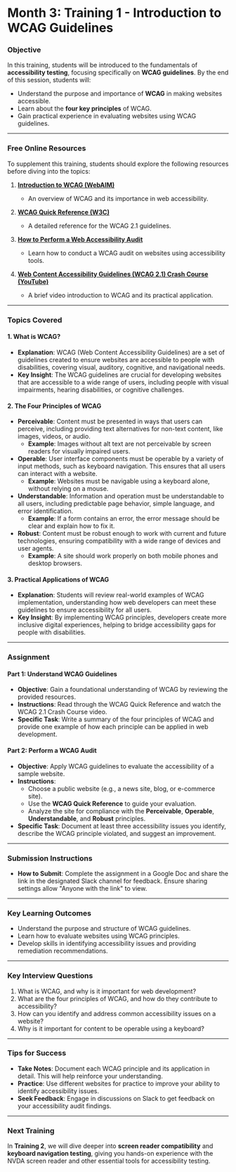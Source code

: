 # **Month 3: Training 1 - Introduction to WCAG Guidelines**

### **Objective**

In this training, students will be introduced to the fundamentals of **accessibility testing**, focusing specifically on **WCAG guidelines**. By the end of this session, students will:

- Understand the purpose and importance of **WCAG** in making websites accessible.
- Learn about the **four key principles** of WCAG.
- Gain practical experience in evaluating websites using WCAG guidelines.

---

### **Free Online Resources**  

To supplement this training, students should explore the following resources before diving into the topics:

1. **[Introduction to WCAG (WebAIM)](https://webaim.org/intro/)**  
   - An overview of WCAG and its importance in web accessibility.

2. **[WCAG Quick Reference (W3C)](https://www.w3.org/WAI/WCAG21/quickref/)**  
   - A detailed reference for the WCAG 2.1 guidelines.

3. **[How to Perform a Web Accessibility Audit](https://www.freecodecamp.org/news/how-to-perform-a-web-accessibility-audit/)**  
   - Learn how to conduct a WCAG audit on websites using accessibility tools.

4. **[Web Content Accessibility Guidelines (WCAG 2.1) Crash Course (YouTube)](https://www.youtube.com/watch?v=NEK3aMPs1Us)**  
   - A brief video introduction to WCAG and its practical application.

---

### **Topics Covered**

#### **1. What is WCAG?**
- **Explanation**: WCAG (Web Content Accessibility Guidelines) are a set of guidelines created to ensure websites are accessible to people with disabilities, covering visual, auditory, cognitive, and navigational needs.
- **Key Insight**: The WCAG guidelines are crucial for developing websites that are accessible to a wide range of users, including people with visual impairments, hearing disabilities, or cognitive challenges.

#### **2. The Four Principles of WCAG**
- **Perceivable**: Content must be presented in ways that users can perceive, including providing text alternatives for non-text content, like images, videos, or audio.
  - **Example**: Images without alt text are not perceivable by screen readers for visually impaired users.
- **Operable**: User interface components must be operable by a variety of input methods, such as keyboard navigation. This ensures that all users can interact with a website.
  - **Example**: Websites must be navigable using a keyboard alone, without relying on a mouse.
- **Understandable**: Information and operation must be understandable to all users, including predictable page behavior, simple language, and error identification.
  - **Example**: If a form contains an error, the error message should be clear and explain how to fix it.
- **Robust**: Content must be robust enough to work with current and future technologies, ensuring compatibility with a wide range of devices and user agents.
  - **Example**: A site should work properly on both mobile phones and desktop browsers.

#### **3. Practical Applications of WCAG**
- **Explanation**: Students will review real-world examples of WCAG implementation, understanding how web developers can meet these guidelines to ensure accessibility for all users.
- **Key Insight**: By implementing WCAG principles, developers create more inclusive digital experiences, helping to bridge accessibility gaps for people with disabilities.

---

### **Assignment**

#### **Part 1: Understand WCAG Guidelines**
- **Objective**: Gain a foundational understanding of WCAG by reviewing the provided resources.
- **Instructions**: Read through the WCAG Quick Reference and watch the WCAG 2.1 Crash Course video.
- **Specific Task**: Write a summary of the four principles of WCAG and provide one example of how each principle can be applied in web development.

#### **Part 2: Perform a WCAG Audit**
- **Objective**: Apply WCAG guidelines to evaluate the accessibility of a sample website.
- **Instructions**:
  - Choose a public website (e.g., a news site, blog, or e-commerce site).
  - Use the **WCAG Quick Reference** to guide your evaluation.
  - Analyze the site for compliance with the **Perceivable**, **Operable**, **Understandable**, and **Robust** principles.
- **Specific Task**: Document at least three accessibility issues you identify, describe the WCAG principle violated, and suggest an improvement.

---

### **Submission Instructions**
- **How to Submit**: Complete the assignment in a Google Doc and share the link in the designated Slack channel for feedback. Ensure sharing settings allow "Anyone with the link" to view.

---

### **Key Learning Outcomes**
- Understand the purpose and structure of WCAG guidelines.
- Learn how to evaluate websites using WCAG principles.
- Develop skills in identifying accessibility issues and providing remediation recommendations.

---

### **Key Interview Questions**
1. What is WCAG, and why is it important for web development?
2. What are the four principles of WCAG, and how do they contribute to accessibility?
3. How can you identify and address common accessibility issues on a website?
4. Why is it important for content to be operable using a keyboard?

---

### **Tips for Success**
- **Take Notes**: Document each WCAG principle and its application in detail. This will help reinforce your understanding.
- **Practice**: Use different websites for practice to improve your ability to identify accessibility issues.
- **Seek Feedback**: Engage in discussions on Slack to get feedback on your accessibility audit findings.

---

### **Next Training**
In **Training 2**, we will dive deeper into **screen reader compatibility** and **keyboard navigation testing**, giving you hands-on experience with the NVDA screen reader and other essential tools for accessibility testing.

